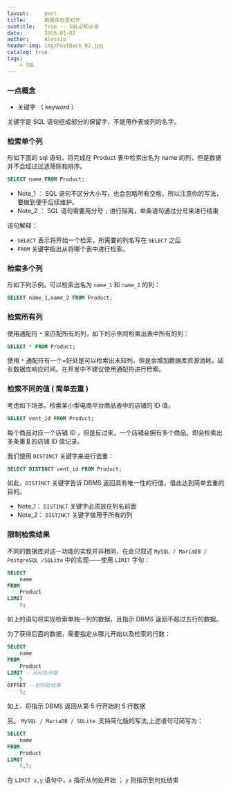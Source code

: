 ```yaml
---
layout:     post
title:      数据库检索初步
subtitle:   from -- SQL必知必会 
date:       2018-01-02
author:     Alessio
header-img: img/PostBack_02.jpg
catalog: true
tags:
    - SQL
---
```


### 一点概念
- 关键字 （ keyword ）

关键字是 SQL 语句组成部分的保留字，不能用作表或列的名字。

### 检索单个列

形如下面的 sql 语句，将完成在 Product 表中检索出名为 name 的列，但是数据并不会经过过滤筛除和排序。

```SQL
SELECT name FROM Product;
```
- Note_1 ： SQL 语句不区分大小写，也会忽略所有空格，所以注意你的写法，要做到便于后续维护。
- Note_2 ： SQL 语句需要用分号 `;` 进行隔离，单条语句通过分号来进行结束

语句解释：
- `SELECT` 表示将开始一个检索，所需要的列名写在 `SELECT` 之后
- `FROM` 关键字指出从将哪个表中进行检索。

### 检索多个列
形如下列示例，可以检索出名为 `name_1` 和 `name_2` 的列：
```SQL
SELECT name_1,name_2 FROM Product;
```
### 检索所有列
使用通配符 `*` 来匹配所有的列，如下的示例将检索出表中所有的列：
```SQL
SELECT * FROM Product;
```
使用 `*` 通配符有一个=好处是可以检索出未知列，但是会增加数据库资源消耗，延长数据库响应时间。在开发中不建议使用通配符进行检索。
### 检索不同的值 ( 简单去重 )
考虑如下场景。检索某小型电商平台商品表中的店铺的 ID 值，

```SQL
SELECT vent_id FROM Product;
```
每个商品对应一个店铺 ID ，但是反过来，一个店铺会拥有多个商品。即会检索出多条重复的店铺 ID 值记录。

我们使用 `DISTINCT` 关键字来进行去重：

```SQL
SELECT DISTINCT vent_id FROM Product;
```
如此，`DISTINCT` 关键字告诉 DBMS 返回具有唯一性的行值，借此达到简单去重的目的。
- Note_1： `DISTINCT` 关键字必须放在列名前面
- Note_2： `DISTINCT` 关键字做用于所有的列

### 限制检索结果
不同的数据库对这一功能的实现并非相同，在此只叙述 `MySQL / MariaDB / PostgreSQL /SQLite` 中的实现——使用 `LIMIT` 字句：

```SQL
SELECT
    name
FROM
    Product 
LIMIT
    5;
```
如上的语句将实现检索单独一列的数据，且指示 DBMS 返回不超过五行的数据。

为了获得后面的数据，需要指定从哪儿开始以及检索的行数：

```SQL
SELECT
    name
FROM
    Product
LIMIT --从何处开始
    5
OFFSET --到何处结束
    5;
```
如上，将指示 DBMS 返回从第 5 行开始的 5 行数据

另。 `MySQL / MariaDB / SQLite `支持简化版的写法,上述语句可简写为：

```SQL
SELECT
    name
FROM
    Product
LIMIT
    5,5;
```
在 `LIMIT x,y` 语句中，`x` 指示从何处开始 ； `y` 则指示到何处结束